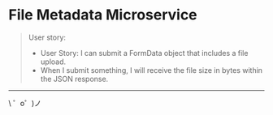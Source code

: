 File Metadata Microservice
=========================

> User story:
> - User Story: I can submit a FormData object that includes a file upload.
> - When I submit something, I will receive the file size in bytes within the JSON response.

-------------------

\ ゜o゜)ノ
